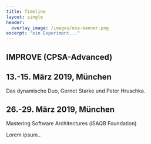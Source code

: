 ```yaml
---
title: Timeline
layout: single
header:
  overlay_image: /images/esa-banner.png
excerpt: "ein Experiment..."
---
```

<div class="timeline">
  <div class="container left">
  <h2>IMPROVE (CPSA-Advanced)</h2>
  <h2>13.-15. März 2019, München</h2>
    <div class="content">
    Das dynamische Duo, Gernot Starke und Peter Hruschka.
    </div>
  </div>
  <div class="container right">
  <h2>26.-29. März 2019, München</h2>
    <div class="content">
    <p>Mastering Software Architectures (iSAQB Foundation)</p>
      <p>Lorem ipsum..</p>
    </div>
  </div>
</div>
